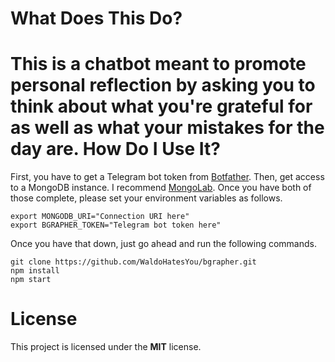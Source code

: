 What Does This Do?
====================
This is a chatbot meant to promote personal reflection by asking you to think
about what you're grateful for as well as what your mistakes for the day are.
How Do I Use It?
==================
First, you have to get a Telegram bot token from
[Botfather](https://telegram.me/BotFather). Then, get access to a
MongoDB instance. I recommend [MongoLab](https://mlab.com/). Once you have
both of those complete, please set your environment variables as follows.
```Shell
export MONGODB_URI="Connection URI here"
export BGRAPHER_TOKEN="Telegram bot token here"
```
Once you have that down, just go ahead and run the following commands.
```Shell
git clone https://github.com/WaldoHatesYou/bgrapher.git
npm install
npm start
```
License
===================
This project is licensed under the **MIT** license.

